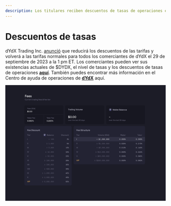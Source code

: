 ```yaml
---
description: Los titulares reciben descuentos de tasas de operaciones en función de sus tenencias actuales
---
```


# Descuentos de tasas

dYdX Trading Inc. [anunció](https://dydx.exchange/blog/v3-updated-fee-schedule) que reducirá los descuentos de las tarifas y volverá a las tarifas normales para todos los comerciantes de dYdX el 29 de septiembre de 2023 a la 1 pm ET. Los comerciantes pueden ver sus existencias actuales de $DYDX, el nivel de tasas y los descuentos de tasas de operaciones [**aquí**](https://trade.dydx.exchange/portfolio/fees). También puedes encontrar más información en el Centro de ayuda de operaciones de [**dYdX**](https://help.dydx.exchange/en/articles/4798040-perpetual-trade-fees) aquí.

![Puede pagar tarifas más bajas por tener tokens DYDX](../.gitbook/assets/1-fee-discounts-view.png)
